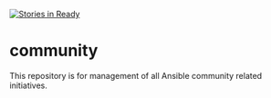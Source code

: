 [![Stories in Ready](https://badge.waffle.io/ansible/community.png?label=ready&title=Ready)](https://waffle.io/ansible/community)
# community
This repository is for management of all Ansible community related initiatives.
